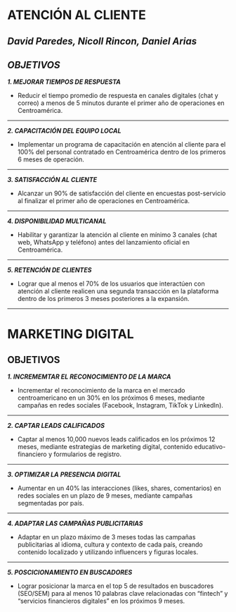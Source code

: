 # __ATENCIÓN AL CLIENTE__
___David Paredes, Nicoll Rincon, Daniel Arias___
---

## _OBJETIVOS_
___1. MEJORAR TIEMPOS DE RESPUESTA___
- Reducir el tiempo promedio de respuesta en canales digitales (chat y correo) a menos de 5 minutos durante el primer año de operaciones en Centroamérica.
----
___2. CAPACITACIÓN DEL EQUIPO LOCAL___
- Implementar un programa de capacitación en atención al cliente para el 100% del personal contratado en Centroamérica dentro de los primeros 6 meses de operación.
----
___3. SATISFACCIÓN AL CLIENTE___
- Alcanzar un 90% de satisfacción del cliente en encuestas post-servicio al finalizar el primer año de operaciones en Centroamérica.
----
___4. DISPONIBILIDAD MULTICANAL___
- Habilitar y garantizar la atención al cliente en mínimo 3 canales (chat web, WhatsApp y teléfono) antes del lanzamiento oficial en Centroamérica.
----
___5. RETENCIÓN DE CLIENTES___
- Lograr que al menos el 70% de los usuarios que interactúen con atención al cliente realicen una segunda transacción en la plataforma dentro de los primeros 3 meses posteriores a la expansión.
----
# MARKETING DIGITAL
## OBJETIVOS
___1. INCREMEMTAR EL RECONOCIMIENTO DE LA MARCA___
- Incrementar el reconocimiento de la marca en el mercado centroamericano en un 30% en los próximos 6 meses, mediante campañas en redes sociales (Facebook, Instagram, TikTok y LinkedIn).
----
___2. CAPTAR LEADS CALIFICADOS___
- Captar al menos 10,000 nuevos leads calificados en los próximos 12 meses, mediante estrategias de marketing digital, contenido educativo-financiero y formularios de registro.
----
___3. OPTIMIZAR LA PRESENCIA DIGITAL___
- Aumentar en un 40% las interacciones (likes, shares, comentarios) en redes sociales en un plazo de 9 meses, mediante campañas segmentadas por país.
----
___4. ADAPTAR LAS CAMPAÑAS PUBLICITARIAS___
- Adaptar en un plazo máximo de 3 meses todas las campañas publicitarias al idioma, cultura y contexto de cada país, creando contenido localizado y utilizando influencers y figuras locales.
----
___5. POSCICIONAMIENTO EN BUSCADORES___
- Lograr posicionar la marca en el top 5 de resultados en buscadores (SEO/SEM) para al menos 10 palabras clave relacionadas con “fintech” y “servicios financieros digitales” en los próximos 9 meses.
